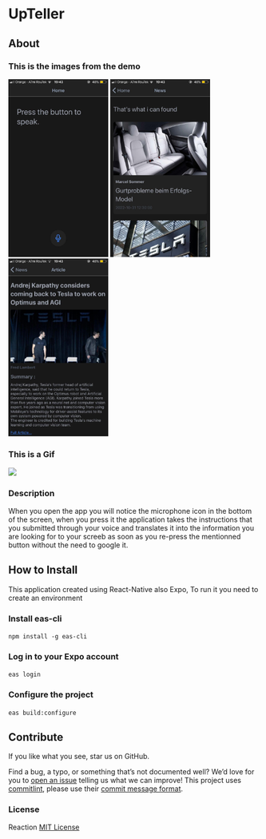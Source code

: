 # UpTeller

## About

### This is the images from the demo
<div style="flex">
	<img src="./assets/sc3.jpg" style="width:200px" />
	<img src="./assets/sc2.jpg" style="width:200px" />
	<img src="./assets/sc1.jpg" style="width:200px" />
</div>

### This is a Gif
<img src="./assets/gifDemo.gif" style="width:200px" />

### Description
<p>
When you open the app you will notice the microphone icon in the bottom of the screen, 
when you press it the application takes the instructions that you submitted through your 
voice and translates it into the information you are looking for to your screeb as soon as 
you re-press the mentionned button without the need to google it.
</p>

## How to Install 
<p>
	This application created using React-Native also Expo,
	To run it you need to create an environment
</p>

### Install eas-cli
``
npm install -g eas-cli
``

### Log in to your Expo account
``
eas login
``
### Configure the project
``
eas build:configure
``

## Contribute

If you like what you see, star us on GitHub.

Find a bug, a typo, or something that’s not documented well? We’d love for you to [open an issue](https://github.com/ThamerAyachi/UpTeller_plus/issues) telling us what we can improve! This project uses [commitlint](https://commitlint.js.org/#/), please use their [commit message format](https://www.conventionalcommits.org/en/v1.0.0/#summary).

### License

Reaction [MIT License](./LICENSE)
